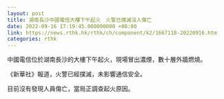 ```yaml
---
layout: post
title: 湖南長沙中國電信大樓下午起火　火警已撲滅沒人傷亡
date: 2022-09-16 17:19:45.000000000 +08:00
link: https://news.rthk.hk/rthk/ch/component/k2/1667118-20220916.htm
categories: rthk
---
```


中國電信位於湖南長沙的大樓下午起火，現場冒出濃煙，數十層外牆燃燒。

《新華社》報道，火警已經撲滅，未影響通信安全。

目前沒有發現人員傷亡，當局正調查起火原因。
